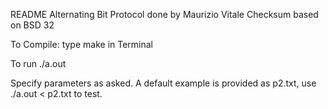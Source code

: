 README
Alternating Bit Protocol done by Maurizio Vitale
Checksum based on BSD 32

To Compile:
type make in Terminal

To run
./a.out

Specify parameters as asked.
A default example is provided as p2.txt, use 
./a.out < p2.txt 
to test.
